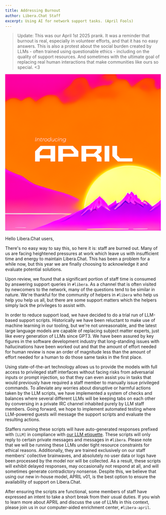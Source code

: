 ```yaml
---
title: Addressing Burnout
author: Libera.Chat Staff
excerpt: Using AI for network support tasks. (April Fools)
---
```


>Update: This was our April 1st 2025 prank. It was a reminder that burnout is
>real, especially in volunteer efforts, and that it has no easy answers. This
>is also a protest about the social burden created by LLMs - often trained
>using questionable ethics - including on the quality of support resources.
>And sometimes with the ultimate goal of replacing real human interactions
>that make communities like ours so special. <3

<!-- markdownlint-disable MD033 -->
<picture>
    <source srcset="/static/img/aprildark.png"
    media="(prefers-color-scheme: dark)">
    <img class="feature" alt="Introducing APRIL"
    src="/static/img/aprilbright.png" data-proofer-ignore>
</picture>
<!-- markdownlint-restore -->

Hello Libera.Chat users,

There's no easy way to say this, so here it is: staff are burned out.
Many of us are facing heightened pressures at work which leave us with
insufficient time and energy to maintain Libera.Chat.
This has been a problem for a while now, but this year we are finally choosing
to acknowledge it and evaluate potential solutions.

Upon review, we found that a significant portion of staff time is consumed by
answering support queries in `#libera`. As a channel that is often visited by
newcomers to the network, many of the questions tend to be similar in nature.
We're thankful for the community of helpers in `#libera` who help us help you
help us all, but there are some support matters which the helpers simply
lack the privileges to assist with.

In order to reduce support load, we have decided to do a trial run of
LLM-based support scripts. Historically we have been reluctant to make use of
machine learning in our tooling, but we're not unreasonable, and the latest
large language models are capable of replacing subject matter experts,
just like every generation of LLMs since GPT3. We have been assured by
key figures in the software development industry that long-standing issues
with hallucinations have been worked out and that the amount of effort needed
for human review is now an order of magnitude less than the amount of effort
needed for a human to do those same tasks in the first place.

Using state-of-the-art technology allows us to provide the models with
full access to privileged staff interfaces without facing risks from
adversarial inputs or prompt injection, so that they can even assist you in
tasks that would previously have required a staff member to manually issue
privileged commands. To alleviate any worries about disruptive or harmful
actions taken by the LLM scripts, we have implemented a system of
checks and balances where several different LLMs will be keeping tabs on
each other by conversing in a private IRC channel inhabited purely by
LLM staff members. Going forward, we hope to implement automated testing where
LLM-powered guests will message the support scripts and
evaluate the resulting actions.

Staffers running these scripts will have auto-generated responses prefixed
with `[LLM]` in compliance with [our LLM etiquette][llmguide].
These scripts will only reply to certain private messages and messages in
`#libera`. Please note that we will be running these LLMs under
tight resource constraints for ethical reasons. Additionally, they are trained
exclusively on our staff members' collective brainwaves, and absolutely no
user data or logs have been processed by the model nor will be collected.
As a result, these scripts will exhibit delayed responses, may occasionally
not respond at all, and will sometimes generate contradictory nonsense.
Despite this, we believe that using our new in-house model, APRIL v01, is the
best option to ensure the availability of support on Libera.Chat.

After ensuring the scripts are functional, some members of staff have
expressed an intent to take a short break from their usual duties. If you wish
to learn more about APRIL and discuss the use of LLMs in this context,
please join us in our computer-aided enrichment center, `#libera-april`.

[llmguide]: https://libera.chat/news/llm-etiquette
